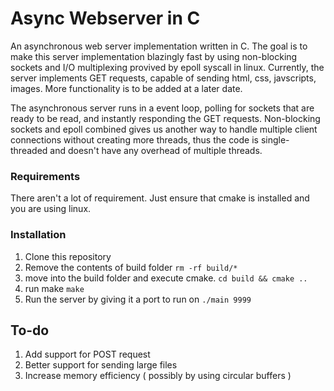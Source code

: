 # Async Webserver in C

An asynchronous web server implementation written in C. The goal is to make this server implementation blazingly fast by using non-blocking sockets and I/O multiplexing provived by epoll syscall in linux. Currently, the server implements GET requests, capable of sending html, css, javscripts, images. More functionality is to be added at a later date. 

The asynchronous server runs in a event loop, polling for sockets that are ready to be read, and instantly responding the GET requests. Non-blocking sockets and epoll combined gives us another way to handle multiple client connections without creating more threads, thus the code is single-threaded and doesn't have any overhead of multiple threads. 

### Requirements 
  There aren't a lot of requirement. Just ensure that cmake is installed and you are using linux. 
  
### Installation 
  1. Clone this repository 
  2. Remove the contents of build folder
    ``` rm -rf build/* ```
  3. move into the build folder and execute cmake.
    ``` cd build && cmake .. ```
  4. run make 
    ``` make ```
  5. Run the server by giving it a port to run on 
    ``` ./main 9999 ```

## To-do 
  1. Add support for POST request
  2. Better support for sending large files
  3. Increase memory efficiency ( possibly by using circular buffers )
 
